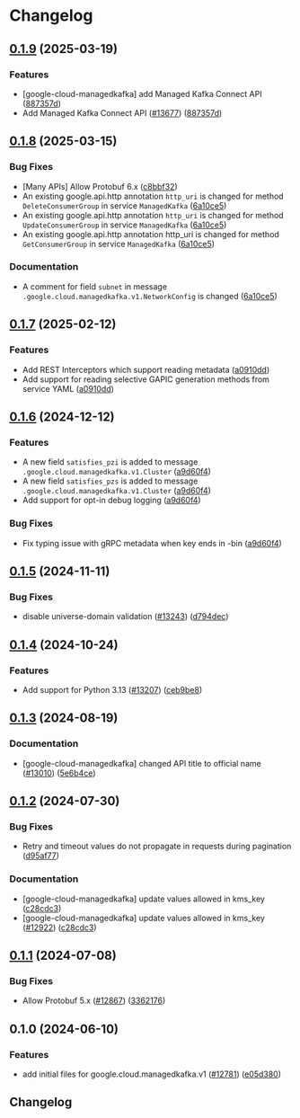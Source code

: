 # Changelog

## [0.1.9](https://github.com/googleapis/google-cloud-python/compare/google-cloud-managedkafka-v0.1.8...google-cloud-managedkafka-v0.1.9) (2025-03-19)


### Features

* [google-cloud-managedkafka] add Managed Kafka Connect API ([887357d](https://github.com/googleapis/google-cloud-python/commit/887357da2ede1d41f14258fc44275f5f592f2478))
* Add Managed Kafka Connect API ([#13677](https://github.com/googleapis/google-cloud-python/issues/13677)) ([887357d](https://github.com/googleapis/google-cloud-python/commit/887357da2ede1d41f14258fc44275f5f592f2478))

## [0.1.8](https://github.com/googleapis/google-cloud-python/compare/google-cloud-managedkafka-v0.1.7...google-cloud-managedkafka-v0.1.8) (2025-03-15)


### Bug Fixes

* [Many APIs] Allow Protobuf 6.x ([c8bbf32](https://github.com/googleapis/google-cloud-python/commit/c8bbf32606e790b559b261bf96700c76b6e2bfce))
* An existing google.api.http annotation `http_uri` is changed for method `DeleteConsumerGroup` in service `ManagedKafka` ([6a10ce5](https://github.com/googleapis/google-cloud-python/commit/6a10ce547d22f48b7e95dc7dd0bad06f62aae67d))
* An existing google.api.http annotation `http_uri` is changed for method `UpdateConsumerGroup` in service `ManagedKafka` ([6a10ce5](https://github.com/googleapis/google-cloud-python/commit/6a10ce547d22f48b7e95dc7dd0bad06f62aae67d))
* An existing google.api.http annotation http_uri is changed for method `GetConsumerGroup` in service `ManagedKafka` ([6a10ce5](https://github.com/googleapis/google-cloud-python/commit/6a10ce547d22f48b7e95dc7dd0bad06f62aae67d))


### Documentation

* A comment for field `subnet` in message `.google.cloud.managedkafka.v1.NetworkConfig` is changed ([6a10ce5](https://github.com/googleapis/google-cloud-python/commit/6a10ce547d22f48b7e95dc7dd0bad06f62aae67d))

## [0.1.7](https://github.com/googleapis/google-cloud-python/compare/google-cloud-managedkafka-v0.1.6...google-cloud-managedkafka-v0.1.7) (2025-02-12)


### Features

* Add REST Interceptors which support reading metadata ([a0910dd](https://github.com/googleapis/google-cloud-python/commit/a0910dd51541d238bc5fcf10159066ddfd928579))
* Add support for reading selective GAPIC generation methods from service YAML ([a0910dd](https://github.com/googleapis/google-cloud-python/commit/a0910dd51541d238bc5fcf10159066ddfd928579))

## [0.1.6](https://github.com/googleapis/google-cloud-python/compare/google-cloud-managedkafka-v0.1.5...google-cloud-managedkafka-v0.1.6) (2024-12-12)


### Features

* A new field `satisfies_pzi` is added to message `.google.cloud.managedkafka.v1.Cluster` ([a9d60f4](https://github.com/googleapis/google-cloud-python/commit/a9d60f40dff04f6240dbc8ed46a284830de77ad3))
* A new field `satisfies_pzs` is added to message `.google.cloud.managedkafka.v1.Cluster` ([a9d60f4](https://github.com/googleapis/google-cloud-python/commit/a9d60f40dff04f6240dbc8ed46a284830de77ad3))
* Add support for opt-in debug logging ([a9d60f4](https://github.com/googleapis/google-cloud-python/commit/a9d60f40dff04f6240dbc8ed46a284830de77ad3))


### Bug Fixes

* Fix typing issue with gRPC metadata when key ends in -bin ([a9d60f4](https://github.com/googleapis/google-cloud-python/commit/a9d60f40dff04f6240dbc8ed46a284830de77ad3))

## [0.1.5](https://github.com/googleapis/google-cloud-python/compare/google-cloud-managedkafka-v0.1.4...google-cloud-managedkafka-v0.1.5) (2024-11-11)


### Bug Fixes

* disable universe-domain validation ([#13243](https://github.com/googleapis/google-cloud-python/issues/13243)) ([d794dec](https://github.com/googleapis/google-cloud-python/commit/d794dec5eff5f23a1ff926012bf9e6cad719e020))

## [0.1.4](https://github.com/googleapis/google-cloud-python/compare/google-cloud-managedkafka-v0.1.3...google-cloud-managedkafka-v0.1.4) (2024-10-24)


### Features

* Add support for Python 3.13 ([#13207](https://github.com/googleapis/google-cloud-python/issues/13207)) ([ceb9be8](https://github.com/googleapis/google-cloud-python/commit/ceb9be8f89ac7355d842bac1d77b2926eb0b649c))

## [0.1.3](https://github.com/googleapis/google-cloud-python/compare/google-cloud-managedkafka-v0.1.2...google-cloud-managedkafka-v0.1.3) (2024-08-19)


### Documentation

* [google-cloud-managedkafka] changed API title to official name ([#13010](https://github.com/googleapis/google-cloud-python/issues/13010)) ([5e6b4ce](https://github.com/googleapis/google-cloud-python/commit/5e6b4ce92614cc9a169c530f9a23d3934f4868cc))

## [0.1.2](https://github.com/googleapis/google-cloud-python/compare/google-cloud-managedkafka-v0.1.1...google-cloud-managedkafka-v0.1.2) (2024-07-30)


### Bug Fixes

* Retry and timeout values do not propagate in requests during pagination ([d95af77](https://github.com/googleapis/google-cloud-python/commit/d95af77248f0935a5fe3dba1fccc75124c8b1451))


### Documentation

* [google-cloud-managedkafka] update values allowed in kms_key ([c28cdc3](https://github.com/googleapis/google-cloud-python/commit/c28cdc330ce43c35cb87f0c881ed78a60ad657bc))
* [google-cloud-managedkafka] update values allowed in kms_key ([#12922](https://github.com/googleapis/google-cloud-python/issues/12922)) ([c28cdc3](https://github.com/googleapis/google-cloud-python/commit/c28cdc330ce43c35cb87f0c881ed78a60ad657bc))

## [0.1.1](https://github.com/googleapis/google-cloud-python/compare/google-cloud-managedkafka-v0.1.0...google-cloud-managedkafka-v0.1.1) (2024-07-08)


### Bug Fixes

* Allow Protobuf 5.x ([#12867](https://github.com/googleapis/google-cloud-python/issues/12867)) ([3362176](https://github.com/googleapis/google-cloud-python/commit/33621762b989106ccf85adb538cf531c513a746c))

## 0.1.0 (2024-06-10)


### Features

* add initial files for google.cloud.managedkafka.v1 ([#12781](https://github.com/googleapis/google-cloud-python/issues/12781)) ([e05d380](https://github.com/googleapis/google-cloud-python/commit/e05d380453ee3555ecbde870a82c27023910e066))

## Changelog
